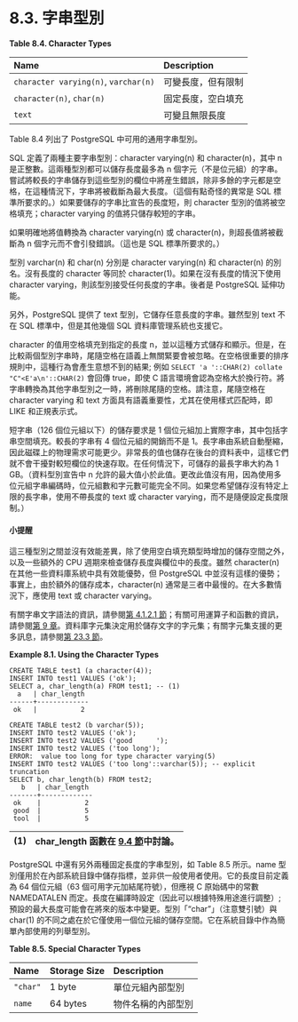 # 8.3. 字串型別

**Table 8.4. Character Types**

| Name | Description |
| :--- | :--- |
| `character varying(n)`, `varchar(n)` | 可變長度，但有限制 |
| `character(n)`, `char(n)` | 固定長度，空白填充 |
| `text` | 可變且無限長度 |

Table 8.4 列出了 PostgreSQL 中可用的通用字串型別。

SQL 定義了兩種主要字串型別：character varying\(n\) 和 character\(n\)，其中 n 是正整數。這兩種型別都可以儲存長度最多為 n 個字元（不是位元組）的字串。嘗試將較長的字串儲存到這些型別的欄位中將産生錯誤，除非多餘的字元都是空格，在這種情況下，字串將被截斷為最大長度。（這個有點奇怪的異常是 SQL 標準所要求的。）如果要儲存的字串比宣告的長度短，則 character 型別的值將被空格填充；character varying 的值將只儲存較短的字串。

如果明確地將值轉換為 character varying\(n\) 或 character\(n\)，則超長值將被截斷為 n 個字元而不會引發錯誤。（這也是 SQL 標準所要求的。）

型別 varchar\(n\) 和 char\(n\) 分別是 character varying\(n\) 和 character\(n\) 的別名。沒有長度的 character 等同於 character\(1\)。如果在沒有長度的情況下使用 character varying，則該型別接受任何長度的字串。後者是 PostgreSQL 延伸功能。

另外，PostgreSQL 提供了 text 型別，它儲存任意長度的字串。雖然型別 text 不在 SQL 標準中，但是其他幾個 SQL 資料庫管理系統也支援它。

character 的值用空格填充到指定的長度 n，並以這種方式儲存和顯示。但是，在比較兩個型別字串時，尾隨空格在語義上無關緊要會被忽略。在空格很重要的排序規則中，這種行為會產生意想不到的結果; 例如 `SELECT 'a '::CHAR(2) collate "C"<E'a\n'::CHAR(2)` 會回傳 true，即使 C 語言環境會認為空格大於換行符。將字串轉換為其他字串型別之一時，將刪除尾隨的空格。請注意，尾隨空格在 character varying 和 text 方面具有語義重要性，尤其在使用樣式匹配時，即 LIKE 和正規表示式。

短字串（126 個位元組以下）的儲存要求是 1 個位元組加上實際字串，其中包括字串空間填充。較長的字串有 4 個位元組的開銷而不是 1。長字串由系統自動壓縮，因此磁碟上的物理需求可能更少。非常長的值也儲存在後台的資料表中，這樣它們就不會干擾對較短欄位的快速存取。在任何情況下，可儲存的最長字串大約為 1 GB。（資料型別宣告中 n 允許的最大值小於此值。更改此值沒有用，因為使用多位元組字串編碼時，位元組數和字元數可能完全不同。如果您希望儲存沒有特定上限的長字串，使用不帶長度的 text 或 character varying，而不是隨便設定長度限制。）

#### 小提醒

這三種型別之間並沒有效能差異，除了使用空白填充類型時增加的儲存空間之外，以及一些額外的 CPU 週期來檢查儲存長度與欄位中的長度。雖然 character\(n\) 在其他一些資料庫系統中具有效能優勢，但 PostgreSQL 中並沒有這樣的優勢；事實上，由於額外的儲存成本，character\(n\) 通常是三者中最慢的。在大多數情況下，應使用 text 或 character varying。

有關字串文字語法的資訊，請參閱[第 4.1.2.1 節](../sql-syntax/lexical-structure.md#4-1-2-1-zi-chuan-chang)；有關可用運算子和函數的資訊，請參閱[第 9 章](../functions-and-operators/)。資料庫字元集決定用於儲存文字的字元集；有關字元集支援的更多訊息，請參閱[第 23.3 節](../../server-administration/localization/character-set-support.md)。

**Example 8.1. Using the Character Types**

```text
CREATE TABLE test1 (a character(4));
INSERT INTO test1 VALUES ('ok');
SELECT a, char_length(a) FROM test1; -- (1)
  a   | char_length
------+-------------
 ok   |           2

CREATE TABLE test2 (b varchar(5));
INSERT INTO test2 VALUES ('ok');
INSERT INTO test2 VALUES ('good      ');
INSERT INTO test2 VALUES ('too long');
ERROR:  value too long for type character varying(5)
INSERT INTO test2 VALUES ('too long'::varchar(5)); -- explicit truncation
SELECT b, char_length(b) FROM test2;
   b   | char_length
-------+-------------
 ok    |           2
 good  |           5
 tool  |           5
```

| \(1\) | char\_length 函數在 [9.4 節](../functions-and-operators/string-functions-and-operators.md)中討論。 |
| :--- | :--- |


PostgreSQL 中還有另外兩種固定長度的字串型別，如 Table 8.5 所示。name 型別僅用於在內部系統目錄中儲存指標，並非供一般使用者使用。它的長度目前定義為 64 個位元組（63 個可用字元加結尾符號），但應視 C 原始碼中的常數 NAMEDATALEN 而定。長度在編譯時設定（因此可以根據特殊用途進行調整）; 預設的最大長度可能會在將來的版本中變更。型別「“char”」（注意雙引號）與 char\(1\) 的不同之處在於它僅使用一個位元組的儲存空間。它在系統目錄中作為簡單內部使用的列舉型別。

**Table 8.5. Special Character Types**

| Name | Storage Size | Description |
| :--- | :--- | :--- |
| `"char"` | 1 byte | 單位元組內部型別 |
| `name` | 64 bytes | 物件名稱的內部型別 |

